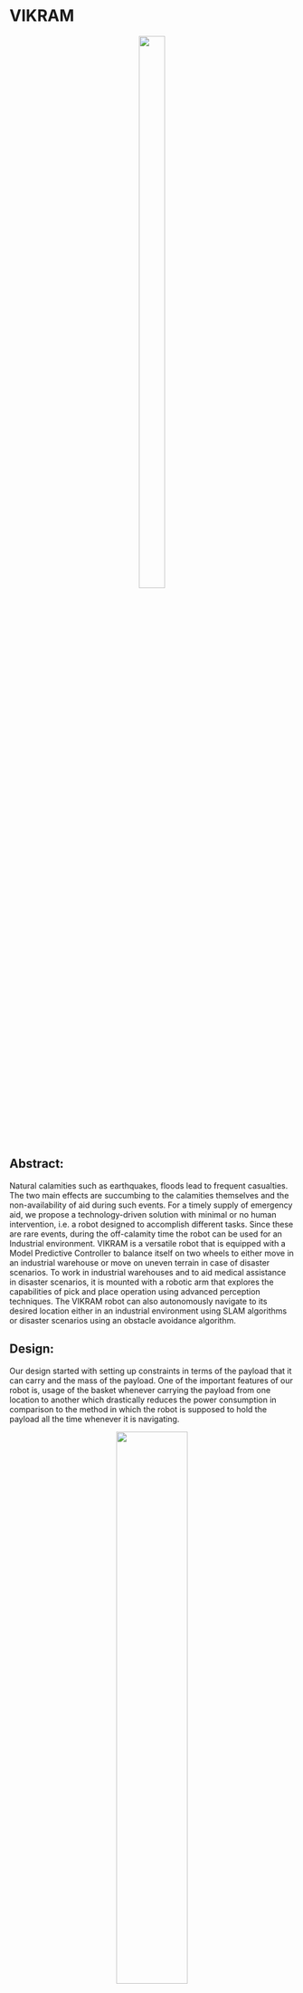 # VIKRAM


<p align="center">
  <img src="https://github.com/manoharbhat/VIKRAM/blob/main/Images/vikram-isometric.JPG" width=30% height=50%>
</p>



## Abstract:
Natural calamities such as earthquakes, floods lead to frequent casualties. The two main effects are succumbing to the calamities themselves and the non-availability of aid during such events. For a timely supply of emergency aid, we propose a technology-driven solution with minimal or no human intervention, i.e. a robot designed to accomplish different tasks. Since these are rare events, during the off-calamity time the robot can be used for an Industrial environment. VIKRAM is a versatile robot that is equipped with a Model Predictive Controller to balance itself on two wheels to either move in an industrial warehouse or move on uneven terrain in case of disaster scenarios. To work in industrial warehouses and to aid medical assistance in disaster scenarios, it is mounted with a robotic arm that explores the capabilities of pick and place operation using advanced perception techniques. The VIKRAM robot can also autonomously navigate to its desired location either in an industrial environment using SLAM algorithms or disaster scenarios using an obstacle avoidance algorithm.


## Design:
Our design started with setting up constraints in terms of the payload that it can carry and the mass of the payload. One of the important features of our robot is, usage of the basket whenever carrying the payload from one location to another which drastically reduces the power consumption in comparison to the method in which the robot is supposed to hold the payload all the time whenever it is navigating.


<p align="center">
  <img src="https://github.com/manoharbhat/VIKRAM/blob/main/Images/flowchart-%20robot%20design.png" width=50% height=50%>
</p> 

<p align="center">
  <img src="https://github.com/manoharbhat/VIKRAM/blob/main/Images/design%20approx.png" width=50% height=50%>
</p>

<p align="center">
  <img src="https://github.com/manoharbhat/VIKRAM/blob/main/Images/vikram%20mpc%20octave.gif" width=80% height=50%>
</p>


## CAD:


<p align="center">
  <img src="https://github.com/manoharbhat/VIKRAM/blob/main/Images/Vikram-tinkercad.png" width=30% height=50%>

  <img src="https://github.com/manoharbhat/VIKRAM/blob/main/Images/Vikram-without-arm.JPG" width=34.9% height=50%>

  <img src="https://github.com/manoharbhat/VIKRAM/blob/main/Images/Vikram-sideview.JPG" width=24.05% height=50%>
</p>

<p align="center">
  <img src="https://github.com/manoharbhat/VIKRAM/blob/main/Images/vikram-iso-back.png" width=25% height=50% />

  <img src="https://github.com/manoharbhat/VIKRAM/blob/main/Images/vikram-front.png" width=30% height=50% />
  
  <img src="https://github.com/manoharbhat/VIKRAM/blob/main/Images/Vikram-iso-mirror.png" width=30% height=50% /> 
</p>

## Stabilization:

<p align="center">
  <img src="https://github.com/manoharbhat/VIKRAM/blob/main/Images/COM.png" width=50% height=50%>
</p>

<p align="center">
  <img src="https://github.com/manoharbhat/VIKRAM/blob/main/Images/vikram%20mpc.gif" width=80% height=50%>
</p>

## Execution:

<p align="center">
  <img src="https://github.com/manoharbhat/VIKRAM/blob/main/Images/aruco.gif" width=80% height=50%>
</p>

<p align="center">
  <img src="https://github.com/manoharbhat/VIKRAM/blob/main/Images/vikram%20arm%20gif.gif" width=80% height=50%>
</p>

<p align="center">
  <img src="https://github.com/manoharbhat/V.I.K.R.A.M/blob/main/vikram%20warehouse%20gif.gif" width=80% height=50%>
</p>

<p align="center">
  <img src="https://github.com/manoharbhat/VIKRAM/blob/main/Images/Disaster.gif" width=80% height=50%>
</p>

<p align="center">
  <img src="https://github.com/manoharbhat/VIKRAM/blob/main/Images/journey.png" width=100% height=50%>
</p>

## Demo
- VIKRAM robot in Industrial warehouse(ROS Gazebo) https://youtu.be/bnivLZTEkTg?list=PLCJLvf_Ga3LFS6RMgU82rBr8Yd99Vbt51
- VIKRAM robot in a Disaster Scenario(ROS Gazebo) https://youtu.be/bA3Fo9qZsBI?list=PLCJLvf_Ga3LFS6RMgU82rBr8Yd99Vbt51
- VIKRAM Model Predictive Controller https://youtu.be/BAM5CDEWCwI?list=PLCJLvf_Ga3LFS6RMgU82rBr8Yd99Vbt51
- VIKRAM Robotic Arm Manipulation https://youtu.be/79NCQto6nX4?list=PLCJLvf_Ga3LFS6RMgU82rBr8Yd99Vbt51
- Project October Update https://youtu.be/PGw3fngN8Kg?list=PLCJLvf_Ga3LFS6RMgU82rBr8Yd99Vbt51
- phase2 SLAM gmapping https://youtu.be/PRGqaiy1gTU?list=PLCJLvf_Ga3LFS6RMgU82rBr8Yd99Vbt51


- MPC video https://youtu.be/BAM5CDEWCwI 
- Vikram Arm https://youtu.be/79NCQto6nX4 
- Vikram disaster scene https://youtu.be/xwjD3qpYSjc 
- Vikram video 1https://youtu.be/mgOclu8zkHk
- Vikram video 2 https://youtu.be/bnivLZTEkTg 
- Vikram disaster https://youtu.be/bA3Fo9qZsBI 
- turtlebot https://youtu.be/PRGqaiy1gTU
- solidworks https://youtu.be/PGw3fngN8Kg 

